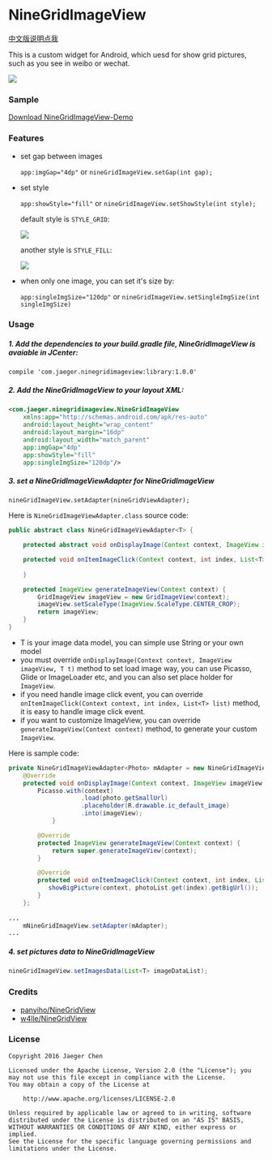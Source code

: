 # NineGridImageView

[中文版说明点我](http://laobie.github.io/android/2016/03/06/nine-grid-iamge-view-libaray.html)

This is a custom widget for Android, which uesd for show grid pictures, such as you see in weibo or wechat.

![](http://ac-qygvx1cc.clouddn.com/ee5906c846ad3346.png)

### Sample
[Download NineGridImageView-Demo](http://fir.im/bkxn)

### Features
+ set gap between images	

	`app:imgGap="4dp"` or `nineGridImageView.setGap(int gap);`
	
+ set style 

	`app:showStyle="fill"` or `nineGridImageView.setShowStyle(int style);`
	
	default style is `STYLE_GRID`:
	
	![](http://ac-qygvx1cc.clouddn.com/9cc94e97b4fce73f.png)
	
	another style is `STYLE_FILL`:
	
	![](http://ac-qygvx1cc.clouddn.com/0fa728fd90d1b227.png)
	
+ when only one image, you can set it's size by:

	`app:singleImgSize="120dp"` or `nineGridImageView.setSingleImgSize(int singleImgSize)`

### Usage
##### 1. Add the dependencies to your build.gradle file, NineGridImageView is avaiable in JCenter:

	compile 'com.jaeger.ninegridimageview:library:1.0.0'
	
##### 2. Add the NineGridImageView to your layout XML:

~~~ xml
<com.jaeger.ninegridimageview.NineGridImageView
    xmlns:app="http://schemas.android.com/apk/res-auto"
    android:layout_height="wrap_content"
    android:layout_margin="16dp"
    android:layout_width="match_parent"
    app:imgGap="4dp"
    app:showStyle="fill"
    app:singleImgSize="120dp"/>
~~~	
        
##### 3. set a NineGridImageViewAdapter for NineGridImageView

	nineGridImageView.setAdapter(nineGridViewAdapter);
	
Here is `NineGridImageViewAdapter.class` source code:
	
~~~ java
public abstract class NineGridImageViewAdapter<T> {

    protected abstract void onDisplayImage(Context context, ImageView imageView, T t);

    protected void onItemImageClick(Context context, int index, List<T> list) {
    
    }

    protected ImageView generateImageView(Context context) {
        GridImageView imageView = new GridImageView(context);
        imageView.setScaleType(ImageView.ScaleType.CENTER_CROP);
        return imageView;
    }
}			
~~~		   		

+ T is your image data model, you can simple use String or your own model
+ you must override `onDisplayImage(Context context, ImageView imageView, T t)` method to set load image way, you can use Picasso, Glide or ImageLoader etc, and you can also set place holder for `ImageView`.
+ if you need handle image click event, you can override `onItemImageClick(Context context, int index, List<T> list)` method, it is easy to handle image click event.
+ if you want to customize ImageView, you can override `generateImageView(Context context)` method, to generate your custom `ImageView`.
	
Here is sample code:
	
~~~ java	
private NineGridImageViewAdapter<Photo> mAdapter = new NineGridImageViewAdapter<Photo>() {
	@Override
	protected void onDisplayImage(Context context, ImageView imageView, Photo photo) {
		Picasso.with(context)
                    .load(photo.getSmallUrl)
                    .placeholder(R.drawable.ic_default_image)
                    .into(imageView);
            }

        @Override
        protected ImageView generateImageView(Context context) {
            return super.generateImageView(context);
        }

        @Override
        protected void onItemImageClick(Context context, int index, List<Photo> photoList) {
           showBigPicture(context, photoList.get(index).getBigUrl());
        }
    };
        
...
	mNineGridImageView.setAdapter(mAdapter);
...
~~~

##### 4. set pictures data to NineGridImageView
~~~ java
nineGridImageView.setImagesData(List<T> imageDataList);
~~~
	
### Credits
- [panyiho/NineGridView](https://github.com/panyiho/NineGridView)
- [w4lle/NineGridView](https://github.com/w4lle/NineGridView)
	
### License

	Copyright 2016 Jaeger Chen

	Licensed under the Apache License, Version 2.0 (the "License");	you may not use this file except in compliance with the License.
	You may obtain a copy of the License at
	
		http://www.apache.org/licenses/LICENSE-2.0

	Unless required by applicable law or agreed to in writing, software
	distributed under the License is distributed on an "AS IS" BASIS,
	WITHOUT WARRANTIES OR CONDITIONS OF ANY KIND, either express or implied.
	See the License for the specific language governing permissions and
	limitations under the License.

	
	
	 
		


